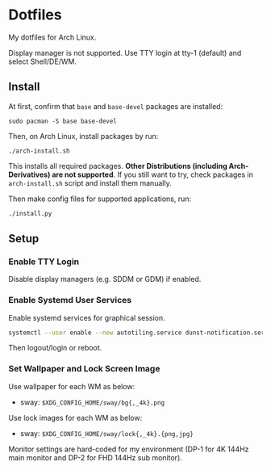 # Dotfiles

My dotfiles for Arch Linux.

Display manager is not supported.
Use TTY login at tty-1 (default) and select Shell/DE/WM.

## Install

At first, confirm that `base` and `base-devel` packages are installed:

```
sudo pacman -S base base-devel
```

Then, on Arch Linux, install packages by run:

```
./arch-install.sh
```

This installs all required packages.
**Other Distributions (including Arch-Derivatives) are not supported**.
If you still want to try, check packages in `arch-install.sh` script and install them manually.

Then make config files for supported applications, run:

```sh
./install.py
```

## Setup

### Enable TTY Login

Disable display managers (e.g. SDDM or GDM) if enabled.

### Enable Systemd User Services

Enable systemd services for graphical session.

```sh
systemctl --user enable --now autotiling.service dunst-notification.service fcitx5.service swayidle.service
```

Then logout/login or reboot.

### Set Wallpaper and Lock Screen Image

Use wallpaper for each WM as below:

- sway: `$XDG_CONFIG_HOME/sway/bg{,_4k}.png`

Use lock images for each WM as below:

- sway: `$XDG_CONFIG_HOME/sway/lock{,_4k}.{png,jpg}`

Monitor settings are hard-coded for my environment (DP-1 for 4K 144Hz main monitor and DP-2 for FHD 144Hz sub monitor).
